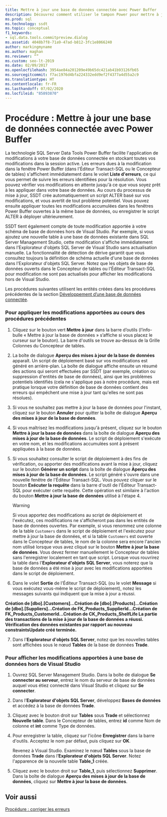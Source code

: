 ```yaml
---
title: Mettre à jour une base de données connectée avec Power Buffer
description: Découvrez comment utiliser le tampon Power pour mettre à jour une base de données. Consultez comment vérifier les modifications avant de les appliquer et comment enregistrer les modifications apportées à un script en vue d’un déploiement ultérieur.
ms.prod: sql
ms.technology: ssdt
ms.topic: conceptual
f1_keywords:
- sql.data.tools.commitpreview.dialog
ms.assetid: 4048b7f8-71a9-47ad-b812-3fc1e8066240
author: markingmyname
ms.author: maghan
ms.reviewer: “”
ms.custom: seo-lt-2019
ms.date: 02/09/2017
ms.openlocfilehash: 3954ae84a201209e49b65dc421ab41b93126fb65
ms.sourcegitcommit: f7ac1976d4bfa224332edd9ef2f4377a4d55a2c9
ms.translationtype: HT
ms.contentlocale: fr-FR
ms.lasthandoff: 07/02/2020
ms.locfileid: "85893870"
---
```

# <a name="how-to-update-a-connected-database-with-power-buffer"></a>Procédure : Mettre à jour une base de données connectée avec Power Buffer

La technologie SQL Server Data Tools Power Buffer facilite l'application de modifications à votre base de données connectée en stockant toutes vos modifications dans la session active. Les erreurs dues à la modification dans la fenêtre Power Buffer (dans l'Éditeur Transact\-SQL ou le Concepteur de tables) s'affichent immédiatement dans le volet **Liste d'erreurs**, ce qui vous permet de suivre les erreurs identifiées pour la résolution. Vous pouvez vérifier vos modifications en attente jusqu'à ce que vous soyez prêt à les appliquer dans votre base de données. Au cours du processus de mise à jour, SSDT crée automatiquement un script ALTER basé sur vos modifications, et vous avertit de tout problème potentiel. Vous pouvez ensuite appliquer toutes les modifications accumulées dans les fenêtres Power Buffer ouvertes à la même base de données, ou enregistrer le script ALTER à déployer ultérieurement.  
  
SSDT tient également compte de toute modification apportée à votre schéma de base de données hors de Visual Studio. Par exemple, si vous ajoutez une nouvelle table à une base de données existante dans SQL Server Management Studio, cette modification s'affiche immédiatement dans l'Explorateur d'objets SQL Server de Visual Studio sans actualisation manuelle. La fonctionnalité de détection de dérive garantit que vous consultez toujours la définition de schéma actuelle d'une base de données dans l'Explorateur d'objets SQL Server. Notez que les objets de base de données ouverts dans le Concepteur de tables ou l'Éditeur Transact\-SQL pour modification ne sont pas actualisés pour afficher les modifications hors de Visual Studio.  
  
Les procédures suivantes utilisent les entités créées dans les procédures précédentes de la section [Développement d’une base de données connectée](../ssdt/connected-database-development.md).  
  
### <a name="to-apply-the-changes-made-in-the-previous-procedures"></a>Pour appliquer les modifications apportées au cours des procédures précédentes  
  
1.  Cliquez sur le bouton vert **Mettre à jour** dans la barre d’outils (l’info-bulle « Mettre à jour la base de données » s’affiche si vous placez le curseur sur le bouton). La barre d'outils se trouve au-dessus de la Grille Colonnes du Concepteur de tables.  
  
2.  La boîte de dialogue **Aperçu des mises à jour de la base de données** apparaît. Un script de déploiement basé sur vos modifications est généré en arrière-plan. La boîte de dialogue affiche ensuite un résumé des actions qui seront effectuées par SSDT (par exemple, création ou suppression d'entités de base de données), ainsi que les problèmes potentiels identifiés (cela ne s'applique pas à notre procédure, mais est pratique lorsque votre définition de base de données contient des erreurs qui empêchent une mise à jour tant qu'elles ne sont pas résolues).  
  
3.  Si vous ne souhaitez pas mettre à jour la base de données pour l'instant, cliquez sur le bouton **Annuler** pour quitter la boîte de dialogue **Aperçu des mises à jour de la base de données**.  
  
4.  Si vous maîtrisez les modifications jusqu'à présent, cliquez sur le bouton **Mettre à jour la base de données** dans la boîte de dialogue **Aperçu des mises à jour de la base de données**. Le script de déploiement s'exécute en votre nom, et les modifications accumulées sont à présent appliquées à la base de données.  
  
5.  Si vous souhaitez consulter le script de déploiement à des fins de vérification, ou apporter des modifications avant la mise à jour, cliquez sur le bouton **Générer un script** dans la boîte de dialogue **Aperçu des mises à jour de la base de données**. Le script généré s'ouvre dans une nouvelle fenêtre de l'Éditeur Transact\-SQL. Vous pouvez cliquer sur le bouton **Exécuter la requête** dans la barre d'outil de l'Éditeur Transact\-SQL pour exécuter cette requête. Cette opération est similaire à l'action du bouton **Mettre à jour la base de données** utilisé à l'étape 4.  
  
    > [!WARNING]  
    > Si vous apportez des modifications au script de déploiement et l'exécutez, ces modifications ne s'afficheront pas dans les entités de base de données ouvertes. Par exemple, si vous renommez une colonne de la table `Customers` dans le script de déploiement et l'exécutez pour mettre à jour la base de données, et si la table `Customers` est ouverte dans le Concepteur de tables, le nom de la colonne sera encore l'ancien nom utilisé lorsque vous avez cliqué sur le bouton **Mettre à jour la base de données**. Vous devez fermer manuellement le Concepteur de tables sans l'enregistrer localement en tant que script. Lorsque vous rouvrirez la table dans l'**Explorateur d'objets SQL Server**, vous noterez que la base de données a été mise à jour avec les modifications apportées dans le script de déploiement.  
  
6.  Dans le volet **Sortie** de l'Éditeur Transact\-SQL (ou le volet **Message** si vous exécutez vous-même le script de déploiement), notez les messages suivants qui indiquent que la mise à jour a réussi.  
  
**Création de [dbo].[Customers]...Création de [dbo].[Products]...Création de [dbo].[Suppliers]...Création de FK_Products_SupplierId...Création de FK_Products_CustomerId...Création de CK_Products_ShelfLife La partie des transactions de la mise à jour de la base de données a réussi. Vérification des données existantes par rapport au nouveau constraintsUpdate créé terminée.**  
  
7.  Dans l'**Explorateur d'objets SQL Server**, notez que les nouvelles tables sont affichées sous le nœud **Tables** de la base de données **Trade**.  
  
### <a name="to-view-changes-made-to-a-database-outside-visual-studio"></a>Pour afficher les modifications apportées à une base de données hors de Visual Studio  
  
1.  Ouvrez SQL Server Management Studio. Dans la boîte de dialogue **Se connecter au serveur**, entrez le nom du serveur de base de données auquel vous étiez connecté dans Visual Studio et cliquez sur **Se connecter**.  
  
2.  Dans l’**Explorateur d'objets SQL Server**, développez **Bases de données** et accédez à la base de données **Trade**.  
  
3.  Cliquez avec le bouton droit sur **Tables** sous **Trade** et sélectionnez **Nouvelle table**. Dans le Concepteur de tables, entrez **id** comme Nom de colonne et **int** comme Type de données.  
  
4.  Pour enregistrer la table, cliquez sur l'icône **Enregistrer** dans la barre d'outils. Acceptez le nom par défaut, puis cliquez sur **OK**.  
  
    Revenez à Visual Studio. Examinez le nœud **Tables** sous la base de données **Trade** dans l’**Explorateur d'objets SQL Server**. Notez l'apparence de la nouvelle table **Table_1** créée.  
  
5.  Cliquez avec le bouton droit sur **Table_1**, puis sélectionnez **Supprimer**. Dans la boîte de dialogue **Aperçu des mises à jour de la base de données**, cliquez sur **Mettre à jour la base de données**.  
  
## <a name="see-also"></a>Voir aussi  
[Procédure : corriger les erreurs](../ssdt/how-to-fix-errors.md)  
  
